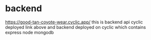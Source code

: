 # backend
https://good-tan-coyote-wear.cyclic.app/
this is backend api cyclic deployed link above and backend deployed on cyclic which contains express node mongodb
